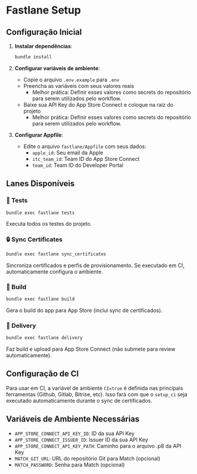 # Fastlane Setup

## Configuração Inicial

1. **Instalar dependências**:
   ```bash
   bundle install
   ```

2. **Configurar variáveis de ambiente**:
   - Copie o arquivo `.env.example` para `.env`
   - Preencha as variáveis com seus valores reais
     - Melhor prática: Definir esses valores como secrets do repositório para serem utilizados pelo workflow.
   - Baixe sua API Key do App Store Connect e coloque na raiz do projeto
     - Melhor prática: Definir esses valores como secrets do repositório para serem utilizados pelo workflow.

3. **Configurar Appfile**:
   - Edite o arquivo `fastlane/Appfile` com seus dados:
     - `apple_id`: Seu email da Apple
     - `itc_team_id`: Team ID do App Store Connect
     - `team_id`: Team ID do Developer Portal

## Lanes Disponíveis

### 🧪 Tests
```bash
bundle exec fastlane tests
```
Executa todos os testes do projeto.

### 🔒 Sync Certificates
```bash
bundle exec fastlane sync_certificates
```
Sincroniza certificados e perfis de provisionamento. Se executado em CI, automaticamente configura o ambiente.

### 🔨 Build
```bash
bundle exec fastlane build
```
Gera o build do app para App Store (inclui sync de certificados).

### 🚀 Delivery
```bash
bundle exec fastlane delivery
```
Faz build e upload para App Store Connect (não submete para review automaticamente).

## Configuração de CI

Para usar em CI, a variável de ambiente `CI=true` é definida nas principais ferramentas (Github, Gitlab, Bitrise, etc). Isso fará com que o `setup_ci` seja executado automaticamente durante o sync de certificados.

## Variáveis de Ambiente Necessárias

- `APP_STORE_CONNECT_API_KEY_ID`: ID da sua API Key
- `APP_STORE_CONNECT_ISSUER_ID`: Issuer ID da sua API Key  
- `APP_STORE_CONNECT_API_KEY_PATH`: Caminho para o arquivo .p8 da API Key
- `MATCH_GIT_URL`: URL do repositório Git para Match (opcional)
- `MATCH_PASSWORD`: Senha para Match (opcional)
